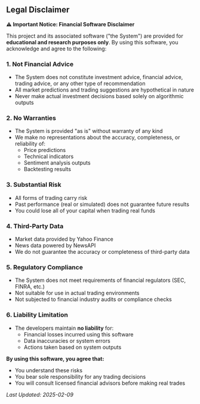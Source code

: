 ## Legal Disclaimer

**⚠️ Important Notice: Financial Software Disclaimer**

This project and its associated software ("the System") are provided for **educational and research purposes only**. By using this software, you acknowledge and agree to the following:

### 1. Not Financial Advice
- The System does not constitute investment advice, financial advice, trading advice, or any other type of recommendation
- All market predictions and trading suggestions are hypothetical in nature
- Never make actual investment decisions based solely on algorithmic outputs

### 2. No Warranties
- The System is provided "as is" without warranty of any kind
- We make no representations about the accuracy, completeness, or reliability of:
  - Price predictions
  - Technical indicators
  - Sentiment analysis outputs
  - Backtesting results

### 3. Substantial Risk
- All forms of trading carry risk
- Past performance (real or simulated) does not guarantee future results
- You could lose all of your capital when trading real funds

### 4. Third-Party Data
- Market data provided by Yahoo Finance
- News data powered by NewsAPI
- We do not guarantee the accuracy or completeness of third-party data

### 5. Regulatory Compliance
- The System does not meet requirements of financial regulators (SEC, FINRA, etc.)
- Not suitable for use in actual trading environments
- Not subjected to financial industry audits or compliance checks

### 6. Liability Limitation
- The developers maintain **no liability** for:
  - Financial losses incurred using this software
  - Data inaccuracies or system errors
  - Actions taken based on system outputs

**By using this software, you agree that:**  
- You understand these risks
- You bear sole responsibility for any trading decisions
- You will consult licensed financial advisors before making real trades

*Last Updated: 2025-02-09*
